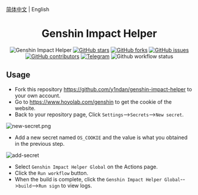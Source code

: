 [简体中文](./README.md) | English
<div align="center"> 
<h1 align="center">Genshin Impact Helper</h1>

![Genshin Impact Helper](https://i.loli.net/2020/11/18/3zogEraBFtOm5nI.jpg)
[![GitHub stars](https://img.shields.io/github/stars/y1ndan/genshin-impact-helper?style=flat-square)](https://github.com/y1ndan/genshin-impact-helper/stargazers)
[![GitHub forks](https://img.shields.io/github/forks/y1ndan/genshin-impact-helper?style=flat-square)](https://github.com/y1ndan/genshin-impact-helper/network)
[![GitHub issues](https://img.shields.io/github/issues/y1ndan/genshin-impact-helper?style=flat-square)](https://github.com/y1ndan/genshin-impact-helper/issues)
[![GitHub contributors](https://img.shields.io/github/contributors/y1ndan/genshin-impact-helper?style=flat-square)](https://github.com/y1ndan/genshin-impact-helper/graphs/contributors)
[![Telegram](https://img.shields.io/badge/chat-t.me/genshinhelper-0d86d7?style=flat-square)](https://t.me/genshinhelper)
![Github workflow status](https://img.shields.io/github/workflow/status/y1ndan/genshin-impact-helper/Genshin%20Impact%20Helper?label=status&style=flat-square)

</div>

## Usage

- Fork this repository https://github.com/y1ndan/genshin-impact-helper to your own account.
- Go to  https://www.hoyolab.com/genshin to get the cookie of the website.
- Back to your repository page, Click `Settings`-->`Secrets`-->`New secret`.

![new-secret.png](https://i.loli.net/2020/10/28/sxTuBFtRvzSgUaA.png)

- Add a new secret named `OS_COOKIE` and the value is what you obtained in the previous step.

![add-secret](https://i.loli.net/2020/10/28/sETkVdmrNcCUpgq.png)

- Select `Genshin Impact Helper Global` on the Actions page.
- Click the `Run workflow` button.
- When the build is complete, click the `Genshin Impact Helper Global`-->`build`-->`Run sign` to view logs. 
